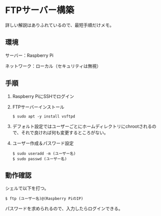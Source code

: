 # FTPサーバー構築

詳しい解説はありふれているので、最短手順だけメモ。

## 環境

サーバー：Raspberry Pi

ネットワーク：ローカル（セキュリティは無視）

## 手順

1. Raspberry PiにSSHでログイン

2. FTPサーバーインストール

   ~~~shell
   $ sudo apt -y install vsftpd
   ~~~

3. デフォルト設定ではユーザーごとにホームディレクトリにchrootされるので、それで良ければ何も変更するところがない。

4. ユーザー作成＆パスワード設定

   ~~~shell
   $ sudo useradd -m (ユーザー名)
   $ sudo passwd (ユーザー名)
   ~~~

## 動作確認

シェルで以下を打つ。

~~~shell
$ ftp (ユーザー名)@(Raspberry PiのIP)
~~~

パスワードを求められるので、入力したらログインできる。
